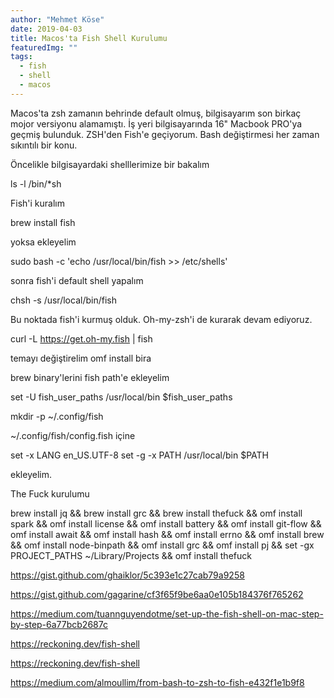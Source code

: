 ```yaml
---
author: "Mehmet Köse"
date: 2019-04-03
title: Macos'ta Fish Shell Kurulumu
featuredImg: ""
tags: 
  - fish
  - shell
  - macos
---
```


Macos'ta zsh zamanın behrinde default olmuş, bilgisayarım son birkaç mojor versiyonu alamamıştı. İş yeri bilgisayarında 16" Macbook PRO'ya geçmiş bulunduk. ZSH'den Fish'e geçiyorum. Bash değiştirmesi her zaman sıkıntılı bir konu. 

Öncelikle bilgisayardaki shelllerimize bir bakalım

ls -l /bin/*sh

Fish'i kuralım

brew install fish

yoksa ekleyelim 

sudo bash -c 'echo /usr/local/bin/fish >> /etc/shells'

sonra fish'i default shell yapalım

chsh -s /usr/local/bin/fish


Bu noktada fish'i kurmuş olduk. Oh-my-zsh'i de kurarak devam ediyoruz.

curl -L https://get.oh-my.fish | fish

temayı değiştirelim
omf install bira


brew binary'lerini fish path'e ekleyelim

set -U fish_user_paths /usr/local/bin $fish_user_paths

mkdir -p ~/.config/fish

~/.config/fish/config.fish içine 

set -x LANG en_US.UTF-8
set -g -x PATH /usr/local/bin $PATH

ekleyelim.



The Fuck kurulumu


brew install jq &&
brew install grc &&
brew install thefuck &&
omf install spark &&
omf install license &&
omf install battery &&
omf install git-flow &&
omf install await &&
omf install hash &&
omf install errno &&
omf install brew &&
omf install node-binpath &&
omf install grc &&
omf install pj &&
set -gx PROJECT_PATHS ~/Library/Projects &&
omf install thefuck




https://gist.github.com/ghaiklor/5c393e1c27cab79a9258

https://gist.github.com/gagarine/cf3f65f9be6aa0e105b184376f765262

https://medium.com/tuannguyendotme/set-up-the-fish-shell-on-mac-step-by-step-6a77bcb2687c

https://reckoning.dev/fish-shell

https://reckoning.dev/fish-shell

https://medium.com/almoullim/from-bash-to-zsh-to-fish-e432f1e1b9f8